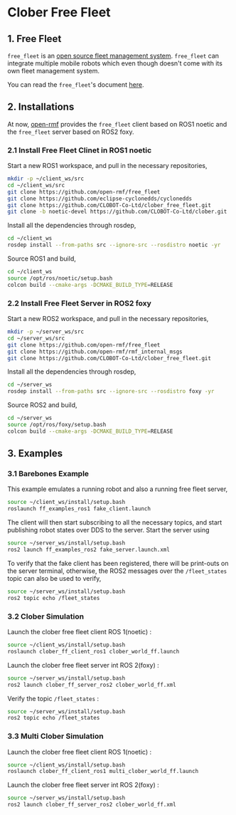 # Clober Free Fleet

## 1. Free Fleet

`free_fleet` is an [open source fleet management system](https://github.com/open-rmf/free_fleet). `free_fleet` can integrate multiple mobile robots which even though doesn't come with its own fleet management system.

You can read the `free_fleet`'s document [here](https://osrf.github.io/ros2multirobotbook/integration_free-fleet.html).

## 2. Installations

At now, [open-rmf](https://github.com/open-rmf) provides the `free_fleet` client based on ROS1 noetic and the `free_fleet` server based on ROS2 foxy.

### 2.1 Install Free Fleet Clinet in ROS1 noetic

Start a new ROS1 workspace, and pull in the necessary repositories,
```bash
mkdir -p ~/client_ws/src
cd ~/client_ws/src
git clone https://github.com/open-rmf/free_fleet
git clone https://github.com/eclipse-cyclonedds/cyclonedds
git clone https://github.com/CLOBOT-Co-Ltd/clober_free_fleet.git
git clone -b noetic-devel https://github.com/CLOBOT-Co-Ltd/clober.git
```

Install all the dependencies through rosdep,
```bash
cd ~/client_ws
rosdep install --from-paths src --ignore-src --rosdistro noetic -yr
```

Source ROS1 and build,
```bash
cd ~/client_ws
source /opt/ros/noetic/setup.bash
colcon build --cmake-args -DCMAKE_BUILD_TYPE=RELEASE
```

### 2.2 Install Free Fleet Server in ROS2 foxy

Start a new ROS2 workspace, and pull in the necessary repositories,
```bash
mkdir -p ~/server_ws/src
cd ~/server_ws/src
git clone https://github.com/open-rmf/free_fleet
git clone https://github.com/open-rmf/rmf_internal_msgs
git clone https://github.com/CLOBOT-Co-Ltd/clober_free_fleet.git
```

Install all the dependencies through rosdep,
```bash
cd ~/server_ws
rosdep install --from-paths src --ignore-src --rosdistro foxy -yr
```

Source ROS2 and build,
```bash
cd ~/server_ws
source /opt/ros/foxy/setup.bash
colcon build --cmake-args -DCMAKE_BUILD_TYPE=RELEASE
```

## 3. Examples

### 3.1 Barebones Example

This example emulates a running robot and also a running free fleet server,
```bash
source ~/client_ws/install/setup.bash
roslaunch ff_examples_ros1 fake_client.launch
```

The client will then start subscribing to all the necessary topics, and start publishing robot states over DDS to the server. Start the server using
```bash
source ~/server_ws/install/setup.bash
ros2 launch ff_examples_ros2 fake_server.launch.xml
```

To verify that the fake client has been registered, there will be print-outs on the server terminal, otherwise, the ROS2 messages over the `/fleet_states` topic can also be used to verify,
```bash
source ~/server_ws/install/setup.bash
ros2 topic echo /fleet_states
```

### 3.2 Clober Simulation

Launch the clober free fleet client ROS 1(noetic) :
```bash
source ~/client_ws/install/setup.bash
roslaunch clober_ff_client_ros1 clober_world_ff.launch
```

Launch the clober free fleet server int ROS 2(foxy) :
```bash
source ~/server_ws/install/setup.bash
ros2 launch clober_ff_server_ros2 clober_world_ff.xml
```

Verify the topic `/fleet_states` :

```bash
source ~/server_ws/install/setup.bash
ros2 topic echo /fleet_states
```

### 3.3 Multi Clober Simulation

Launch the clober free fleet client ROS 1(noetic) :
```bash
source ~/client_ws/install/setup.bash
roslaunch clober_ff_client_ros1 multi_clober_world_ff.launch
```

Launch the clober free fleet server int ROS 2(foxy) :
```bash
source ~/server_ws/install/setup.bash
ros2 launch clober_ff_server_ros2 clober_world_ff.xml
```